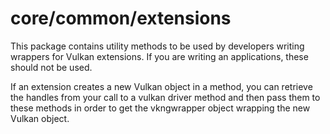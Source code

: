 # core/common/extensions

This package contains utility methods to be used by developers writing wrappers for
 Vulkan extensions. If you are writing an applications, these should not be used.

If an extension creates a new Vulkan object in a method, you can retrieve the handles
 from your call to a vulkan driver method and then pass them to these methods in order
 to get the vkngwrapper object wrapping the new Vulkan object.
